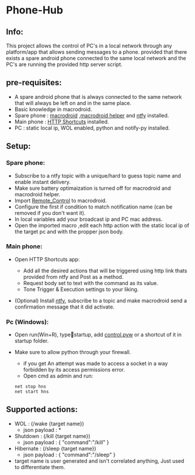 # Phone-Hub

## Info:

This project allows the control of PC's in a local network through any platform/app that allows sending messages to a phone.
provided that there exists a spare android phone connected to the same local network and the PC's are running the provided http server script.

## pre-requisites:

- A spare android phone that is always connected to the same network that will always be left on and in the same place.
- Basic knowledge in macrodroid.
- Spare phone : [macrodroid](https://play.google.com/store/apps/details?id=com.arlosoft.macrodroid&hl=en&gl=US) ,[macrodroid helper](https://www.macrodroidforum.com/index.php?threads/macrodroid-helper-apk.1/) and [ntfy](https://ntfy.sh/) installed.
- Main phone : [HTTP Shortcuts](https://http-shortcuts.rmy.ch/) installed.
- PC :  static local ip, WOL enabled, python and notify-py installed.

## Setup:

### Spare phone:

* Subscribe to a ntfy topic with a unique/hard to guess topic name and enable instant delivery.
* Make sure battery optimaization is turned off for macrodroid and macrodroid helper.
* Import [Remote_Control](https://github.com/MainUseless/Phone-Controlled-Shutdown/blob/main/Remote_Control.macro) to macrodroid.
* Configure the first if condition to match notification name (can be removed if you don't want it).
* In local variables add your broadcast ip and PC mac address.
* Open the imported macro ,edit each http action with the static local ip of the target pc and with the propper json body.

### Main phone:

* Open HTTP Shortcuts app:

  * Add all the desired actions that will be triggered using http link thats provided from ntfy and Post as a method.
  * Request body set to text with the command as its value.
  * Tone Trigger & Execution settings to your liking.
* (Optional) Install [ntfy](https://ntfy.sh/), subscribe to a topic and make macrodroid send a confirmation message that it did activate.

### Pc (Windows):

* Open run(Win+R), type:shell:startup, add [control.pyw](https://github.com/MainUseless/Phone-Controlled-Shutdown/blob/main/control.pyw) or a shortcut of it in startup folder.
* Make sure to allow python through your firewall.

  - if you get An attempt was made to access a socket in a way forbidden by its access permissions error.
  - Open cmd as admin and run:

  ```
  net stop hns
  net start hns
  ```

## Supported actions:

- WOL : (/wake {target name})
  - json payload : *
- Shutdown : (/kill {target name})
  - json payload : { "command":"/kill" }
- Hibernate : (/sleep {target name})
  - json payload : { "command":"/sleep" }
- target name is user generated and isn't correlated anything, Just used to differentiate them.
